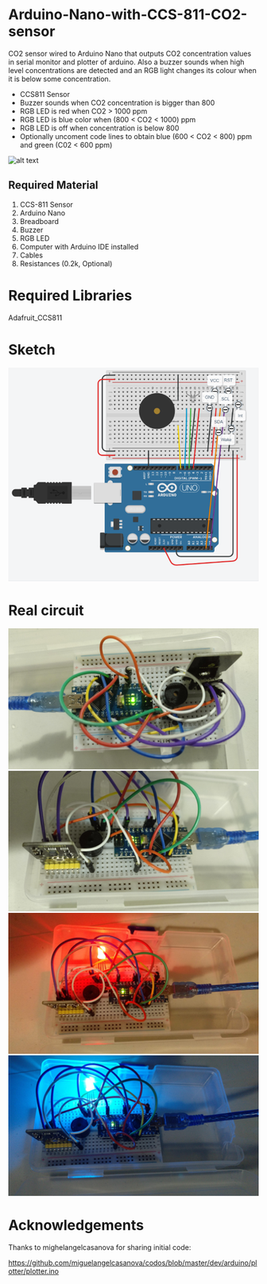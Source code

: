 # Arduino-Nano-with-CCS-811-CO2-sensor

CO2 sensor wired to Arduino Nano that outputs CO2 concentration values in serial monitor and plotter of arduino. Also a buzzer sounds when high level concentrations are detected and an RGB light changes its colour when it is below some concentration.

+ CCS811 Sensor
+ Buzzer sounds when CO2 concentration is bigger than 800
+ RGB LED is red when CO2 > 1000 ppm
+ RGB LED is blue color when (800 < CO2 < 1000) ppm 
+ RGB LED is off when concentration is below 800
+ Optionally uncoment code lines to obtain blue (600 < CO2 < 800) ppm and green (C02 < 600 ppm) 

![alt text](https://encrypted-tbn0.gstatic.com/images?q=tbn:ANd9GcQpCsr3m4kD-yAsh7RNSmo15HEv6KgYtPxiOA&usqp=CAU)

## Required Material 

1. CCS-811 Sensor
2. Arduino Nano
3. Breadboard
4. Buzzer
5. RGB LED
6. Computer with Arduino IDE installed 
7. Cables
8. Resistances (0.2k, Optional)

# Required Libraries 
Adafruit_CCS811

# Sketch

![alt text](https://github.com/tonibois/Arduino-Nano-with-CCS-811-CO2-sensor/blob/main/Sketch.png)

# Real circuit

![alt text](https://github.com/tonibois/Arduino-Nano-with-CCS-811-CO2-sensor/blob/main/IMG_20210218_011855_703.jpg)
![alt text](https://github.com/tonibois/Arduino-Nano-with-CCS-811-CO2-sensor/blob/main/IMG_20210218_011902_909.jpg)
![alt text](https://github.com/tonibois/Arduino-Nano-with-CCS-811-CO2-sensor/blob/main/IMG_20210218_011914_482.jpg)
![alt text](https://github.com/tonibois/Arduino-Nano-with-CCS-811-CO2-sensor/blob/main/IMG_20210218_011920_044.jpg)


# Acknowledgements
Thanks to mighelangelcasanova for sharing initial code:

https://github.com/miguelangelcasanova/codos/blob/master/dev/arduino/plotter/plotter.ino 
